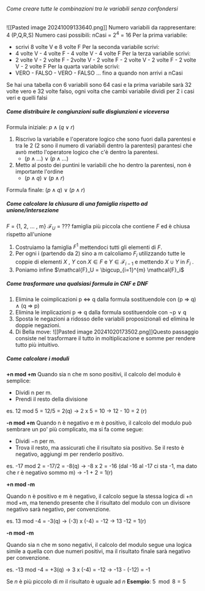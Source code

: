 ###### Come creare tutte le combinazioni tra le variabili senza confondersi
![[Pasted image 20241009133640.png]]
Numero variabili da rappresentare: 4 (P,Q,R,S)
Numero casi possibili: nCasi = $2^4$ = $16$
Per la prima variabile:
- scrivi 8 volte V e 8 volte F
Per la seconda variabile scrivi: 
- 4 volte V -  4 volte F - 4 volte V - 4 volte F
Per la terza variabile scrivi: 
- 2 volte V -  2 volte F - 2volte V - 2 volte F - 2 volte V -  2 volte F - 2 volte V - 2 volte F
Per la quarta variabile scrivi: 
- VERO - FALSO - VERO - FALSO … fino a quando non arrivi a nCasi 

Se hai una tabella con 6 variabili sono 64 casi e la prima variabile sarà 32 volte vero e 32 volte falso, ogni volta che cambi variabile dividi per 2 i casi veri e quelli falsi



##### Come distribuire le congiunzioni sulle disgiunzioni e viceversa
Formula iniziale: $p ∧ (q ∨ r )$

1. Riscrivo la variabile e l'operatore logico che sono fuori dalla parentesi e tra le 2 (2 sono il numero di variabili dentro la parentesi) parantesi che avrò metto l'operatore logico che c'è dentro la parentesi.
	- ($p ∧ ...$) ∨ ($p∧...$)
2. Metto al posto dei puntini le variabili che ho dentro la parentesi, non è importante l'ordine
	-  ($p ∧ q$) ∨ ($p∧r$)

Formula finale: ($p ∧ q$) ∨ ($p∧r$)

##### Come calcolare la chiusura di una famiglia rispetto ad unione/intersezione
$F$  = {1, 2, … , m}
$\mathcal{F}_U$ = ??? famiglia più piccola che contiene $F$ ed è chiusa rispetto all'unione
1. Costruiamo la famiglia $F^1$ mettendoci tutti gli elementi di $F$.
2. Per ogni i (partendo da 2) sino a m calcoliamo $F_i$ utilizzando tutte le coppie di elementi $X$ , $Y$ con $X ∈ F$ e $Y ∈ \mathcal{F}_{i-1}$ e mettendo $X ∪ Y$ in $F_i$ .
3. Poniamo infine $\mathcal{F}_U = \bigcup_{i=1}^{m} \mathcal{F}_i$ 



##### Come trasformare una qualsiasi formula in CNF e DNF
1. Elimina le coimplicazioni p ⇔ q dalla formula sostituendole con (p ⇒ q) ∧ (q ⇒ p)
2. Elimina le implicazioni p ⇒ q dalla formula sostituendole con ¬p ∨ q
3. Sposta le negazioni a ridosso delle variabili proposizionali ed elimina le doppie negazioni.
4. Di Bella move: ![[Pasted image 20241020173502.png]]Questo passaggio consiste nel trasformare il tutto in moltiplicazione e somme per rendere tutto più intuitivo.


##### Come calcolare i moduli

**+n mod +m**
Quando sia n che m sono positivi, il calcolo del modulo è semplice:

- Dividi n per m.
- Prendi il resto della divisione

es. 12 mod 5 = 12/5 = 2(q) -> 2 x 5 = 10 -> 12 - 10 = 2 (r)

**-n mod +m**
Quando n è negativo e m è positivo, il calcolo del modulo può sembrare un po' più complicato, ma si fa come segue:

- Dividi −n per m.
- Trova il resto, ma assicurati che il risultato sia positivo. Se il resto è negativo, aggiungi m per renderlo positivo.

es. -17 mod 2 = -17/2 = -8(q) -> -8 x 2 = -16 (dal -16 al -17 ci sta -1, ma dato che r è negativo sommo m) -> -1 + 2 = 1(r) 

**+n mod -m**

Quando n è positivo e m è negativo, il calcolo segue la stessa logica di +n mod +m, ma tenendo presente che il risultato del modulo con un divisore negativo sarà negativo, per convenzione.

es. 13 mod -4 = -3(q) -> (-3) x (-4) = -12 -> 13 -12 = 1(r)

**-n mod -m**

Quando sia n che m sono negativi, il calcolo del modulo segue una logica simile a quella con due numeri positivi, ma il risultato finale sarà negativo per convenzione.

es. -13 mod -4 = +3(q) -> 3 x (-4) = -12 -> -13 - (-12) = -1

Se $n$ è più piccolo di $m$ il risultato è uguale ad $n$
**Esempio**:
$5 \mod 8 = 5$ 

